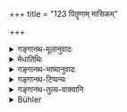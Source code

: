 +++
title = "123 पितॄणाम् मासिकम्"

+++

<details><summary>गङ्गानथ-मूलानुवादः</summary>

The monthly śrāddha to the Pitṛs the wise call “anvāhārya;” and it should be carefully performed with such meat as has been commended.—(123)
</details>

<details><summary>मेधातिथिः</summary>

**अन्वाहार्यं** दर्शपौर्णमासयोः श्रौतयोर् दक्षिणर्त्विजाम् । यद् एतन् **मासिकं श्राद्धम्** अमावास्यायाम् एतत् **पितॄणाम्** **अन्वाहार्यम्** । यथान्वाहार्येणर्त्विजः प्रीयन्ते तद्वत् पितरः श्राद्धेन । एतेन पित्रर्थतां श्राद्धस्याह । यथाग्न्यादिदेवतार्थो दर्शादियाग एवं न श्राद्धे पितरः, किं तर्हि तदुपकारार्थम् एव श्राद्धम् । तथा च **पितॄणाम्** इति षष्ठी । केवले हि देवतात्वे चतुर्थ्याविरहायोगः । 

- पक्षे पाठान्तरम् अर्थान्तरं च "**पिण्डानां मासिकम्**" इति । 

- **अन्वाहार्यं विदुर् बुधाः** । अनेनापि पितृयज्ञवद् अवश्यकर्तव्यतोच्यते । न त्व् इदम् अङ्गम् । **तद्** एतद् **आमिषेण** मांसेन कर्तव्यम् । **प्रशस्तेन** अप्रतिषिद्धेन विसेषविहितेन वा । "द्वौ मासौ मत्स्यमांसेन" (म्ध् ३.२५८) इति यद् वक्ष्यति । अयं च मुख्यः कल्पः । तदभावे दहिघृतपयोऽपूपादि विधायिष्यते । मांसं च व्यञ्जनम्, भक्तादिभोज्यस्य । न पुनर् एतद् एव केवलं भोज्यम्, येन वक्ष्यति "गुणांश् च सूपशाकाद्यान्" (म्ध् ३.२१६), तथा "यावन्तश् चैव यैश् चान्नैः" (म्ध् ३.११४) इति । 

- <u>किं पुनः</u> श्राद्धे होमब्राह्मणभोजनपिण्डनिर्वपणादीनि कर्माणि सर्वाण्य् एव समप्रधानानि श्राद्धशब्दवाच्यानि, उत किंचिद् अङ्गम् अत्र किंचित् प्रधानम् ।

- <u>उच्यते</u> । "श्राद्धं भोजयेत्" (म्ध् ३.१३७), "श्राद्धं भुक्तम् अनेन" (पाण् ५.२.८५), इति सामानाधिकरण्याद् ब्राह्मणभोजनं मुख्यं प्रतीयते ॥ ३.११३ ॥

_तथा चाह ।_
</details>

<details><summary>गङ्गानथ-भाष्यानुवादः</summary>

‘*Anvāhārya*’ is the name of the fee paid to the priests officiating at the *Darṣa-Pūrṇamāsa* sacrifices; and the monthly *śrāddha* offered to the Pitṛs is the ‘Anvāhārya fee’ for the Ancestors; and the sense of the metaphor is that the Pitṛs are as much pleased on receiving the
*śrāddha-ofterings* as the Priests are on receiving the fee. This name
serves to indicate that the *śrāddha* is performed for the Pitṛs. But the relation in which the Ancestors stand to the *śrāddha* is not the same in which the Deities stand to the *Darśa* and other sacrifices; as the *śrāddha* is performed for their benefit; and it is in this sense that we have the genitive case in ‘*pitṛṛṇām* (*pitṝṇām*?)’; if the Pitṛs were the ‘deities,’ then there would be no reason for the omitting of the Dative affix.

Another reading giving a totally different sense is ‘*piṇḍānām māsikam*.’

‘*The wise call Anvāhārya*’— This also indicates the obligatory character of the *Pitṛ-yajña* (which is as necessary as the sacrificial gift); but with this difference that it is not a mere subordinate factor (as the sacrificial fee is).

‘*It should be performed with such meat as has been comended*’—*i.e*., not prohibited, or particularly recommended; as in 268, where it is said ‘with the meat of fish the Ancestors remain satisfied for two months, etc., etc.’

This is the principal method; in the absence of meat, curds, butter, milk, cakes, etc., shall be offered, as is going to be prescribed later on.

The meat, however, is only the sauce for the seasoning of such food as cooked rice and the like; it does not consti-tute a food by itself, since the text is going to describe ‘such subsidiaries us soup and vegetables, etc.’ (226), and also ‘on what kinds of food, etc.’ (next verse).—(123)

The question that arises now is that the *śrāddha* consisting of the several acts of (*a*) oblations in fire, (*b*) feeding of Brāhmaṇas, (*c*) offering of hulls of food, and so forth,—are they all equally principal and expressible by the name ‘*śrāddha*?’ Or, some are principal and some secondary? The answer is that, in view of suoh expressions as—‘one should feed Brāhmaṇas in *śrāddha*,’ ‘this man has eaten at the *śrāddha*,’ and so forth, where ‘feeding’ and ‘*śrāddha*’ are spoken of as synonyms,—the ‘feeding of Brāhmaṇas appears to be the principal factor.’ To the same end our Author says—
</details>

<details><summary>गङ्गानथ-टिप्पन्यः</summary>

This verse is quoted in *Hemādri* (Śrāddha, p. 573);—and in
*Godādharapaddhati* (Kāla, p. 431), which expounds the name
‘*anvāhāryam*’ as ‘*anu, paścāt*, *āhāryam kāryam*,’ and says that this the learned call ‘*Dārśa-Śrāddha*.’
</details>

<details><summary>गङ्गानथ-तुल्य-वाक्यानि</summary>

*Āpastamba-Dharmasūtra* (2.16).—‘Śrāddha should be performed month by
month.’

*Āpastamba-Dharmasūtra* (2.19).—‘The first alternative is that at these
Śrāddhas the offering should consist of butter and meat.’

*Viṣṇu-Smṛti* (70.24).—\[The Pitṛs are represented as
saying\]—‘Kālaśāka, Mahāśalka, the meat of the Vārdhrīṇasa goat, and the meat of the rhinoceros whose horn has not come out,—these we partake of.’

*Laugākṣi* (quoted in Parāśaramādhava, p. 308)—‘The twice-born person
whose father is dead must perform Śrāddha on the moonless day every month.’
</details>

<details><summary>Bühler</summary>

123	The wise call the monthly funeral offering to the manes Anvaharya (to be offered after the cakes), and that must be carefully performed with the approved (sorts of) flesh (mentioned below).
</details>
